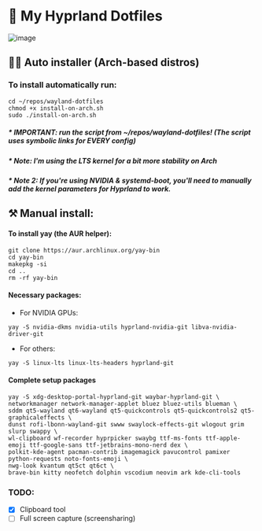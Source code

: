 # 🚀 My Hyprland Dotfiles 
![image](https://github.com/liamrahum/wayland-dotfiles/assets/45101400/3a048282-734c-406c-979d-50889f04689b)


## 👨‍💻 Auto installer (Arch-based distros)
### To install automatically run:

```
cd ~/repos/wayland-dotfiles
chmod +x install-on-arch.sh
sudo ./install-on-arch.sh
```

##### * IMPORTANT: run the script from ~/repos/wayland-dotfiles! (The script uses symbolic links for EVERY config)
##### * Note: I'm using the LTS kernel for a bit more stability on Arch
##### * Note 2: If you're using NVIDIA & systemd-boot, you'll need to manually add the kernel parameters for Hyprland to work.

## ⚒️ Manual install:
#### To install yay (the AUR helper):

```
git clone https://aur.archlinux.org/yay-bin
cd yay-bin
makepkg -si
cd ..
rm -rf yay-bin
```

#### Necessary packages:

* For NVIDIA GPUs: 
```
yay -S nvidia-dkms nvidia-utils hyprland-nvidia-git libva-nvidia-driver-git
```

* For others:
```
yay -S linux-lts linux-lts-headers hyprland-git
```

#### Complete setup packages

```
yay -S xdg-desktop-portal-hyprland-git waybar-hyprland-git \
networkmanager network-manager-applet bluez bluez-utils blueman \
sddm qt5-wayland qt6-wayland qt5-quickcontrols qt5-quickcontrols2 qt5-graphicaleffects \
dunst rofi-lbonn-wayland-git swww swaylock-effects-git wlogout grim slurp swappy \
wl-clipboard wf-recorder hyprpicker swaybg ttf-ms-fonts ttf-apple-emoji ttf-google-sans ttf-jetbrains-mono-nerd dex \
polkit-kde-agent pacman-contrib imagemagick pavucontrol pamixer python-requests noto-fonts-emoji \
nwg-look kvantum qt5ct qt6ct \
brave-bin kitty neofetch dolphin vscodium neovim ark kde-cli-tools
```

### TODO:
- [x] Clipboard tool
- [ ] Full screen capture (screensharing)
